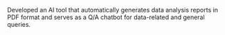 Developed an AI tool that automatically generates data analysis reports in PDF format and serves as a 
Q/A chatbot for data-related and general queries.
